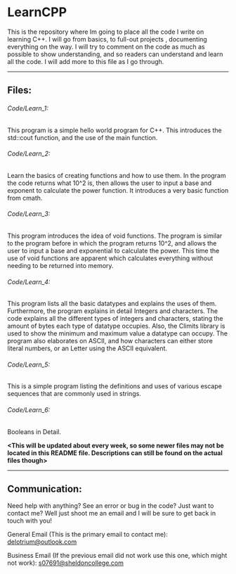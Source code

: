 # LearnCPP

This is the repository where Im going to place all the code I write on learning C++. I will go from basics, to full-out projects , documenting everything on the way.
I will try to comment on the code as much as possible to show  understanding, and so readers can understand and learn all the code. I will add more to this file as I go through.

-----------------------------------------------------------------------------------------------------------------------------------------------------------------------------------
## Files:

###### Code/Learn_1:

This program is a simple hello world program for C++. This introduces the std::cout function, and the use of the main function.

###### Code/Learn_2:
Learn the basics of creating functions and how to use them. In the program the code returns what 10^2 is, then allows the user to input a base and exponent to calculate the power function. It introduces a very basic function from cmath.

###### Code/Learn_3:
This program introduces the idea of void functions. The program is similar to the program before in which the program returns 10^2, and allows the user to input a base and exponential to calculate the power. This time the use of void functions are apparent which calculates everything without needing to be returned into memory.

###### Code/Learn_4:
This program lists all the basic datatypes and explains the uses of them. Furthermore, the program explains in detail Integers and characters. The code explains all the different types of integers and characters, stating the amount of bytes each type of datatype occupies. Also, the Climits library is used to show the minimum and maximum value a datatype can occupy. The program also elaborates on ASCII, and how characters can either store literal numbers, or an Letter using the ASCII equivalent.

###### Code/Learn_5:
This is a simple program listing the definitions and uses of various escape sequences that are commonly used in strings.

###### Code/Learn_6:
Booleans in Detail.

**__<This will be updated about every week, so some newer files may not be located in this README file. Descriptions can still be found on the actual files though>__**

---------------------------------------------------------------------------------------------------------------------------------------------------------------------------------
## Communication:
Need help with anything? See an error or bug in the code? Just want to contact me? Well just shoot me an email and I will be sure to get back in touch with you!

General Email (This is the primary email to contact me): delotrium@outlook.com

Business Email (If the previous email did not work use this one, which might not work): s07691@sheldoncollege.com
